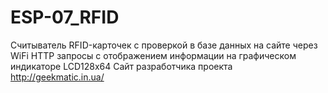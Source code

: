 # ESP-07_RFID

Считыватель RFID-карточек с проверкой в базе данных на сайте через WiFi HTTP запросы с отображением информации на графическом индикаторе LCD128x64
Сайт разработчика проекта http://geekmatic.in.ua/
